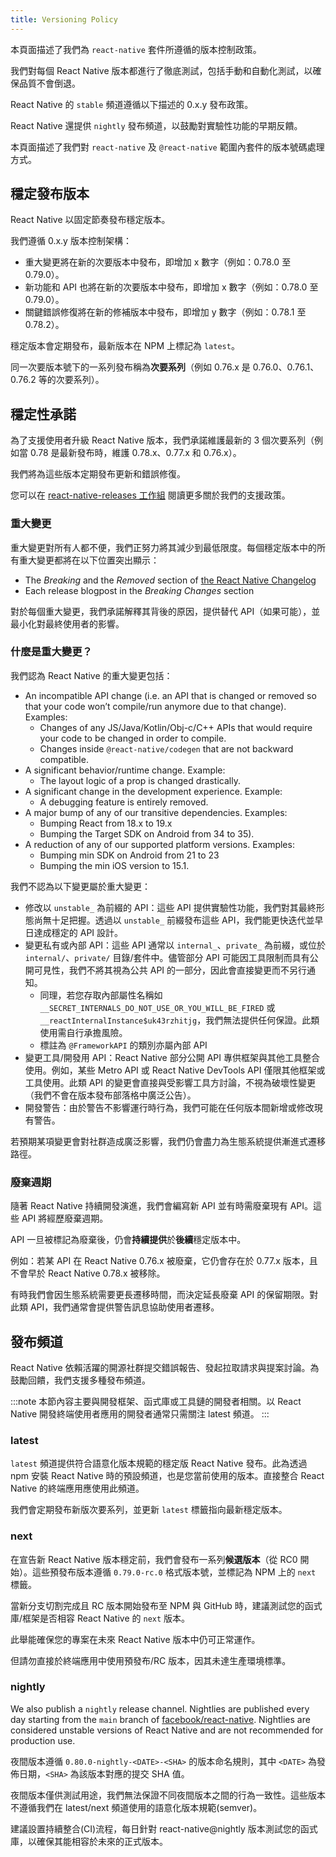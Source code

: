 ```yaml
---
title: Versioning Policy
---
```


本頁面描述了我們為 `react-native` 套件所遵循的版本控制政策。

我們對每個 React Native 版本都進行了徹底測試，包括手動和自動化測試，以確保品質不會倒退。

React Native 的 `stable` 頻道遵循以下描述的 0.x.y 發布政策。

React Native 還提供 `nightly` 發布頻道，以鼓勵對實驗性功能的早期反饋。

本頁面描述了我們對 `react-native` 及 `@react-native` 範圍內套件的版本號碼處理方式。

## 穩定發布版本

React Native 以固定節奏發布穩定版本。

我們遵循 0.x.y 版本控制架構：

- 重大變更將在新的次要版本中發布，即增加 x 數字（例如：0.78.0 至 0.79.0）。
- 新功能和 API 也將在新的次要版本中發布，即增加 x 數字（例如：0.78.0 至 0.79.0）。
- 關鍵錯誤修復將在新的修補版本中發布，即增加 y 數字（例如：0.78.1 至 0.78.2）。

穩定版本會定期發布，最新版本在 NPM 上標記為 `latest`。

同一次要版本號下的一系列發布稱為**次要系列**（例如 0.76.x 是 0.76.0、0.76.1、0.76.2 等的次要系列）。

## 穩定性承諾

為了支援使用者升級 React Native 版本，我們承諾維護最新的 3 個次要系列（例如當 0.78 是最新發布時，維護 0.78.x、0.77.x 和 0.76.x）。

我們將為這些版本定期發布更新和錯誤修復。

您可以在 [react-native-releases 工作組](https://github.com/reactwg/react-native-releases/blob/main/docs/support.md) 閱讀更多關於我們的支援政策。

### 重大變更

重大變更對所有人都不便，我們正努力將其減少到最低限度。每個穩定版本中的所有重大變更都將在以下位置突出顯示：

- The _Breaking_ and the _Removed_ section of [the React Native Changelog](https://github.com/facebook/react-native/blob/main/CHANGELOG.md)
- Each release blogpost in the _Breaking Changes_ section

對於每個重大變更，我們承諾解釋其背後的原因，提供替代 API（如果可能），並最小化對最終使用者的影響。

### 什麼是重大變更？

我們認為 React Native 的重大變更包括：

- An incompatible API change (i.e. an API that is changed or removed so that your code won’t compile/run anymore due to that change). Examples:
  - Changes of any JS/Java/Kotlin/Obj-c/C++ APIs that would require your code to be changed in order to compile.
  - Changes inside `@react-native/codegen` that are not backward compatible.
- A significant behavior/runtime change. Example:
  - The layout logic of a prop is changed drastically.
- A significant change in the development experience. Example:
  - A debugging feature is entirely removed.
- A major bump of any of our transitive dependencies. Examples:
  - Bumping React from 18.x to 19.x
  - Bumping the Target SDK on Android from 34 to 35).
- A reduction of any of our supported platform versions. Examples:
  - Bumping min SDK on Android from 21 to 23
  - Bumping the min iOS version to 15.1.

我們不認為以下變更屬於重大變更：

- 修改以 `unstable_` 為前綴的 API：這些 API 提供實驗性功能，我們對其最終形態尚無十足把握。透過以 `unstable_` 前綴發布這些 API，我們能更快迭代並早日達成穩定的 API 設計。
- 變更私有或內部 API：這些 API 通常以 `internal_`、`private_` 為前綴，或位於 `internal/`、`private/` 目錄/套件中。儘管部分 API 可能因工具限制而具有公開可見性，我們不將其視為公共 API 的一部分，因此會直接變更而不另行通知。
  - 同理，若您存取內部屬性名稱如 `__SECRET_INTERNALS_DO_NOT_USE_OR_YOU_WILL_BE_FIRED` 或 `__reactInternalInstance$uk43rzhitjg`，我們無法提供任何保證。此類使用需自行承擔風險。
  - 標註為 `@FrameworkAPI` 的類別亦屬內部 API
- 變更工具/開發用 API：React Native 部分公開 API 專供框架與其他工具整合使用。例如，某些 Metro API 或 React Native DevTools API 僅限其他框架或工具使用。此類 API 的變更會直接與受影響工具方討論，不視為破壞性變更（我們不會在版本發布部落格中廣泛公告）。
- 開發警告：由於警告不影響運行時行為，我們可能在任何版本間新增或修改現有警告。

若預期某項變更會對社群造成廣泛影響，我們仍會盡力為生態系統提供漸進式遷移路徑。

### 廢棄週期

隨著 React Native 持續開發演進，我們會編寫新 API 並有時需廢棄現有 API。這些 API 將經歷廢棄週期。

API 一旦被標記為廢棄後，仍會**持續提供**於**後續**穩定版本中。

例如：若某 API 在 React Native 0.76.x 被廢棄，它仍會存在於 0.77.x 版本，且不會早於 React Native 0.78.x 被移除。

有時我們會因生態系統需要更長遷移時間，而決定延長廢棄 API 的保留期限。對此類 API，我們通常會提供警告訊息協助使用者遷移。

## 發布頻道

React Native 依賴活躍的開源社群提交錯誤報告、發起拉取請求與提案討論。為鼓勵回饋，我們支援多種發布頻道。

:::note
本節內容主要與開發框架、函式庫或工具鏈的開發者相關。以 React Native 開發終端使用者應用的開發者通常只需關注 latest 頻道。
:::

### latest

`latest` 頻道提供符合語意化版本規範的穩定版 React Native 發布。此為透過 npm 安裝 React Native 時的預設頻道，也是您當前使用的版本。直接整合 React Native 的終端應用應使用此頻道。

我們會定期發布新版次要系列，並更新 `latest` 標籤指向最新穩定版本。

### next

在宣告新 React Native 版本穩定前，我們會發布一系列**候選版本**（從 RC0 開始）。這些預發布版本遵循 `0.79.0-rc.0` 格式版本號，並標記為 NPM 上的 `next` 標籤。

當新分支切割完成且 RC 版本開始發布至 NPM 與 GitHub 時，建議測試您的函式庫/框架是否相容 React Native 的 `next` 版本。

此舉能確保您的專案在未來 React Native 版本中仍可正常運作。

但請勿直接於終端應用中使用預發布/RC 版本，因其未達生產環境標準。

### nightly

We also publish a `nightly` release channel. Nightlies are published every day starting from the `main` branch of [facebook/react-native](https://github.com/facebook/react-native). Nightlies are considered unstable versions of React Native and are not recommended for production use.

夜間版本遵循 `0.80.0-nightly-<DATE>-<SHA>` 的版本命名規則，其中 `<DATE>` 為發佈日期，`<SHA>` 為該版本對應的提交 SHA 值。

夜間版本僅供測試用途，我們無法保證不同夜間版本之間的行為一致性。這些版本不遵循我們在 latest/next 頻道使用的語意化版本規範(semver)。

建議設置持續整合(CI)流程，每日針對 react-native@nightly 版本測試您的函式庫，以確保其能相容於未來的正式版本。